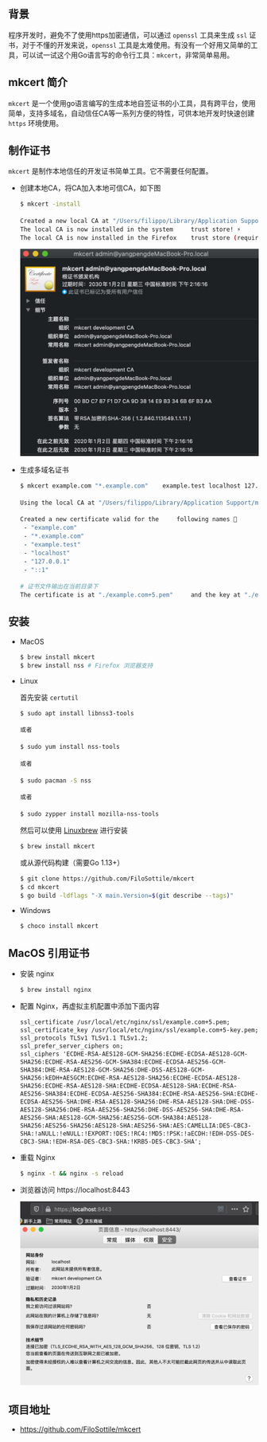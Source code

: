 ## 背景

程序开发时，避免不了使用https加密通信，可以通过 `openssl` 工具来生成 `ssl` 证书，对于不懂的开发来说，`openssl` 工具是太难使用。有没有一个好用又简单的工具，可以试一试这个用Go语言写的命令行工具：`mkcert`，非常简单易用。

## mkcert 简介

`mkcert` 是一个使用go语言编写的生成本地自签证书的小工具，具有跨平台，使用简单，支持多域名，自动信任CA等一系列方便的特性，可供本地开发时快速创建 `https` 环境使用。

## 制作证书

`mkcert` 是制作本地信任的开发证书简单工具。它不需要任何配置。

- 创建本地CA，将CA加入本地可信CA，如下图

    ```bash
    $ mkcert -install

    Created a new local CA at "/Users/filippo/Library/Application Support/mkcert" 💥
    The local CA is now installed in the system     trust store! ⚡️
    The local CA is now installed in the Firefox    trust store (requires browser restart)! 🦊
    ```
    ![](/img/mkcert-ca.png)

- 生成多域名证书

    ```bash
    $ mkcert example.com "*.example.com"    example.test localhost 127.0.0.1 ::1

    Using the local CA at "/Users/filippo/Library/Application Support/mkcert" ✨

    Created a new certificate valid for the     following names 📜
     - "example.com"
     - "*.example.com"
     - "example.test"
     - "localhost"
     - "127.0.0.1"
     - "::1"

    # 证书文件输出在当前目录下
    The certificate is at "./example.com+5.pem"     and the key at "./example.com+5-key.pem" ✅
    ```

## 安装

- MacOS

    ```bash
    $ brew install mkcert
    $ brew install nss # Firefox 浏览器支持
    ```

- Linux

    首先安装 `certutil`
    ```bash
    $ sudo apt install libnss3-tools

    或者

    $ sudo yum install nss-tools

    或者

    $ sudo pacman -S nss

    或者

    $ sudo zypper install mozilla-nss-tools
    ```

    然后可以使用 [Linuxbrew](https://docs.brew.sh/Homebrew-on-Linux) 进行安装
    ```bash
    $ brew install mkcert
    ```

    或从源代码构建（需要Go 1.13+）
    ```bash
    $ git clone https://github.com/FiloSottile/mkcert
    $ cd mkcert
    $ go build -ldflags "-X main.Version=$(git describe --tags)"
    ```

- Windows

    ```bash
    $ choco install mkcert
    ```

## MacOS 引用证书

- 安装 nginx

    ```bash
    $ brew install nginx
    ```

- 配置 Nginx，再虚拟主机配置中添加下面内容

    ```
    ssl_certificate /usr/local/etc/nginx/ssl/example.com+5.pem;
    ssl_certificate_key /usr/local/etc/nginx/ssl/example.com+5-key.pem;
    ssl_protocols TLSv1 TLSv1.1 TLSv1.2;
    ssl_prefer_server_ciphers on;
    ssl_ciphers 'ECDHE-RSA-AES128-GCM-SHA256:ECDHE-ECDSA-AES128-GCM-SHA256:ECDHE-RSA-AES256-GCM-SHA384:ECDHE-ECDSA-AES256-GCM-SHA384:DHE-RSA-AES128-GCM-SHA256:DHE-DSS-AES128-GCM-SHA256:kEDH+AESGCM:ECDHE-RSA-AES128-SHA256:ECDHE-ECDSA-AES128-SHA256:ECDHE-RSA-AES128-SHA:ECDHE-ECDSA-AES128-SHA:ECDHE-RSA-AES256-SHA384:ECDHE-ECDSA-AES256-SHA384:ECDHE-RSA-AES256-SHA:ECDHE-ECDSA-AES256-SHA:DHE-RSA-AES128-SHA256:DHE-RSA-AES128-SHA:DHE-DSS-AES128-SHA256:DHE-RSA-AES256-SHA256:DHE-DSS-AES256-SHA:DHE-RSA-AES256-SHA:AES128-GCM-SHA256:AES256-GCM-SHA384:AES128-SHA256:AES256-SHA256:AES128-SHA:AES256-SHA:AES:CAMELLIA:DES-CBC3-SHA:!aNULL:!eNULL:!EXPORT:!DES:!RC4:!MD5:!PSK:!aECDH:!EDH-DSS-DES-CBC3-SHA:!EDH-RSA-DES-CBC3-SHA:!KRB5-DES-CBC3-SHA';
    ```

- 重载 Nginx

    ```bash
    $ nginx -t && nginx -s reload
    ```

- 浏览器访问 https://localhost:8443

    ![](/img/localhost-ssl.png)

## 项目地址

- https://github.com/FiloSottile/mkcert